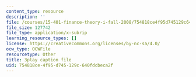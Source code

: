 ```yaml
---
content_type: resource
description: ''
file: /courses/15-401-finance-theory-i-fall-2008/754818ce4f95d745129c640fdcbeca2f_U03Md5enU-0.srt
file_size: 127742
file_type: application/x-subrip
learning_resource_types: []
license: https://creativecommons.org/licenses/by-nc-sa/4.0/
ocw_type: OCWFile
resourcetype: Other
title: 3play caption file
uid: 754818ce-4f95-d745-129c-640fdcbeca2f
---
```

